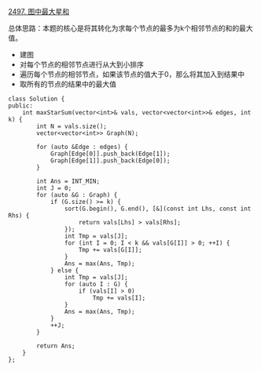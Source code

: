 [2497. 图中最大星和](https://leetcode.cn/problems/maximum-star-sum-of-a-graph/description/)

总体思路：本题的核心是将其转化为求每个节点的最多为k个相邻节点的和的最大值。
* 建图
* 对每个节点的相邻节点进行从大到小排序
* 遍历每个节点的相邻节点，如果该节点的值大于0，那么将其加入到结果中
* 取所有的节点的结果中的最大值

```
class Solution {
public:
    int maxStarSum(vector<int>& vals, vector<vector<int>>& edges, int k) {
        int N = vals.size();
        vector<vector<int>> Graph(N);

        for (auto &Edge : edges) {
            Graph[Edge[0]].push_back(Edge[1]);
            Graph[Edge[1]].push_back(Edge[0]);
        }

        int Ans = INT_MIN;
        int J = 0;
        for (auto &G : Graph) {
            if (G.size() >= k) {
                sort(G.begin(), G.end(), [&](const int Lhs, const int Rhs) {
                    return vals[Lhs] > vals[Rhs];
                });
                int Tmp = vals[J];
                for (int I = 0; I < k && vals[G[I]] > 0; ++I) {
                    Tmp += vals[G[I]];
                }
                Ans = max(Ans, Tmp);
            } else {
                int Tmp = vals[J];
                for (auto I : G) {
                    if (vals[I] > 0)
                        Tmp += vals[I];
                }
                Ans = max(Ans, Tmp);
            }
            ++J;
        }

        return Ans;
    }
};
```
